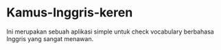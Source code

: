 # Kamus-Inggris-keren
Ini merupakan sebuah aplikasi simple untuk check vocabulary berbahasa Inggris yang sangat menawan.
